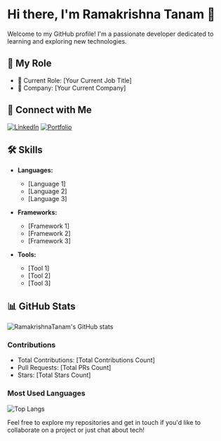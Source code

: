 # Hi there, I'm Ramakrishna Tanam 👋

Welcome to my GitHub profile! I'm a passionate developer dedicated to learning and exploring new technologies.

## 🌟 My Role

- 💼 Current Role: [Your Current Job Title]
- 🏢 Company: [Your Current Company]

## 🔗 Connect with Me

[![LinkedIn](https://img.shields.io/badge/LinkedIn-0077B5?style=for-the-badge&logo=linkedin&logoColor=white)](https://www.linkedin.com/in/RamakrishnaTanam)
[![Portfolio](https://img.shields.io/badge/Portfolio-FFA500?style=for-the-badge&logo=google-chrome&logoColor=white)](https://your-portfolio-link.com)

## 🛠️ Skills

- **Languages:**
  - [Language 1]
  - [Language 2]
  - [Language 3]

- **Frameworks:**
  - [Framework 1]
  - [Framework 2]
  - [Framework 3]

- **Tools:**
  - [Tool 1]
  - [Tool 2]
  - [Tool 3]

## 📊 GitHub Stats

![RamakrishnaTanam's GitHub stats](https://github-readme-stats.vercel.app/api?username=RamakrishnaTanam&show_icons=true&theme=radical)

### Contributions
- Total Contributions: [Total Contributions Count]
- Pull Requests: [Total PRs Count]
- Stars: [Total Stars Count]

### Most Used Languages

![Top Langs](https://github-readme-stats.vercel.app/api/top-langs/?username=RamakrishnaTanam&layout=compact&theme=radical)

Feel free to explore my repositories and get in touch if you'd like to collaborate on a project or just chat about tech!
